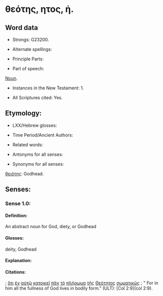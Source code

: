 # θεότης, ητος, ἡ.

<!-- Status: S2=NeedsFinalCheck -->
<!-- Lexica used for edits: BDAG, FFM, LN, A-S  -->

## Word data

* Strongs: G23200.


* Alternate spellings:

* Principle Parts: 

* Part of speech: 

[Noun](http://ugg.readthedocs.io/en/latest/noun.html). 

* Instances in the New Testament: 1.

* All Scriptures cited: Yes.

## Etymology: 

* LXX/Hebrew glosses: 

* Time Period/Ancient Authors: 

* Related words: 

* Antonyms for all senses:

* Synonyms for all senses: 

[θειότης](../G23050/01.md): Godhead.

## Senses:

### Sense  1.0: 

#### Definition: 

An abstract noun for God, diety, or Godhead

#### Glosses: 

deity,
Godhead 

#### Explanation: 

#### Citations: 

; [ὅτι](../G37540/01.md) [ἐν](../G17220/01.md) [αὐτῷ](../G08460/01.md) [κατοικεῖ](../G27300/01.md) [πᾶν](../G39560/01.md) [τὸ](../G35880/01.md) [πλήρωμα](../G41380/01.md) [τῆς](../G35880/01.md) [Θεότητος](../G23200/01.md) [σωματικῶς](../G49850/01.md)
; " For in him all the fullness of God lives in bodily form." (ULT): 
[Col 2:9](col 2:9).
